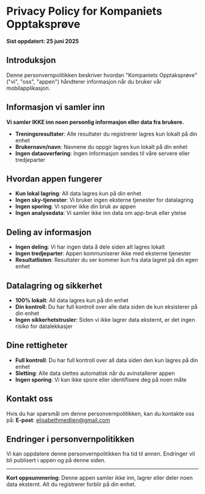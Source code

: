 # Privacy Policy for Kompaniets Opptaksprøve

**Sist oppdatert: 25 juni 2025**

## Introduksjon

Denne personvernpolitikken beskriver hvordan "Kompaniets Opptaksprøve" ("vi", "oss", "appen") håndterer informasjon når du bruker vår mobilapplikasjon.

## Informasjon vi samler inn

**Vi samler IKKE inn noen personlig informasjon eller data fra brukere.**

- **Treningsresultater**: Alle resultater du registrerer lagres kun lokalt på din enhet
- **Brukernavn/navn**: Navnene du oppgir lagres kun lokalt på din enhet
- **Ingen dataoverføring**: Ingen informasjon sendes til våre servere eller tredjeparter

## Hvordan appen fungerer

- **Kun lokal lagring**: All data lagres kun på din enhet
- **Ingen sky-tjenester**: Vi bruker ingen eksterne tjenester for datalagring
- **Ingen sporing**: Vi sporer ikke din bruk av appen
- **Ingen analysedata**: Vi samler ikke inn data om app-bruk eller ytelse

## Deling av informasjon

- **Ingen deling**: Vi har ingen data å dele siden alt lagres lokalt
- **Ingen tredjeparter**: Appen kommuniserer ikke med eksterne tjenester
- **Resultatlisten**: Resultater du ser kommer kun fra data lagret på din egen enhet

## Datalagring og sikkerhet

- **100% lokalt**: All data lagres kun på din enhet
- **Din kontroll**: Du har full kontroll over alle data siden de kun eksisterer på din enhet
- **Ingen sikkerhetstrusler**: Siden vi ikke lagrer data eksternt, er det ingen risiko for datalekkasjer

## Dine rettigheter

- **Full kontroll**: Du har full kontroll over all data siden den kun lagres på din enhet
- **Sletting**: Alle data slettes automatisk når du avinstallerer appen
- **Ingen sporing**: Vi kan ikke spore eller identifisere deg på noen måte

## Kontakt oss

Hvis du har spørsmål om denne personvernpolitikken, kan du kontakte oss på:
**E-post**: elisabethmedlien@gmail.com

## Endringer i personvernpolitikken

Vi kan oppdatere denne personvernpolitikken fra tid til annen. Endringer vil bli publisert i appen og på denne siden.

---

**Kort oppsummering**: Denne appen samler ikke inn, lagrer eller deler noen data eksternt. Alt du registrerer forblir på din enhet.

```

```
